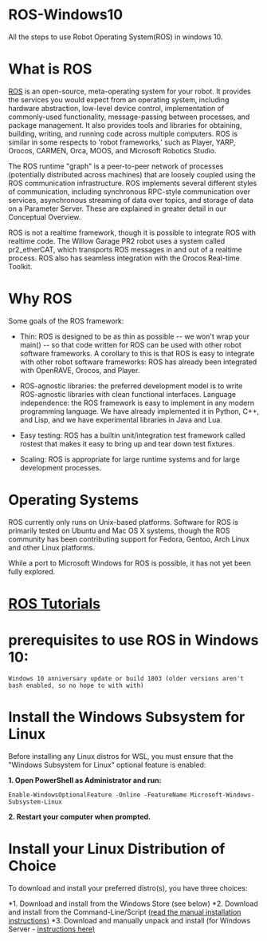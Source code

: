 # ROS-Windows10
All the steps to use Robot Operating System(ROS) in windows 10. 

# What is ROS
[ROS](http://wiki.ros.org/ROS/Introduction) is an open-source, meta-operating system for your robot. It provides the services you would expect from an operating system, including hardware abstraction, low-level device control, implementation of commonly-used functionality, message-passing between processes, and package management. It also provides tools and libraries for obtaining, building, writing, and running code across multiple computers. ROS is similar in some respects to 'robot frameworks,' such as Player, YARP, Orocos, CARMEN, Orca, MOOS, and Microsoft Robotics Studio.

The ROS runtime "graph" is a peer-to-peer network of processes (potentially distributed across machines) that are loosely coupled using the ROS communication infrastructure. ROS implements several different styles of communication, including synchronous RPC-style communication over services, asynchronous streaming of data over topics, and storage of data on a Parameter Server. These are explained in greater detail in our Conceptual Overview.

ROS is not a realtime framework, though it is possible to integrate ROS with realtime code. The Willow Garage PR2 robot uses a system called pr2_etherCAT, which transports ROS messages in and out of a realtime process. ROS also has seamless integration with the Orocos Real-time Toolkit.

# Why ROS 

Some goals of the ROS framework:

* Thin: ROS is designed to be as thin as possible -- we won't wrap your main() -- so that code written for ROS can be used with other robot software frameworks. A corollary to this is that ROS is easy to integrate with other robot software frameworks: ROS has already been integrated with OpenRAVE, Orocos, and Player.

* ROS-agnostic libraries: the preferred development model is to write ROS-agnostic libraries with clean functional interfaces.
Language independence: the ROS framework is easy to implement in any modern programming language. We have already implemented it in Python, C++, and Lisp, and we have experimental libraries in Java and Lua.

* Easy testing: ROS has a builtin unit/integration test framework called rostest that makes it easy to bring up and tear down test fixtures.

* Scaling: ROS is appropriate for large runtime systems and for large development processes.

# Operating Systems
ROS currently only runs on Unix-based platforms. Software for ROS is primarily tested on Ubuntu and Mac OS X systems, though the ROS community has been contributing support for Fedora, Gentoo, Arch Linux and other Linux platforms.

While a port to Microsoft Windows for ROS is possible, it has not yet been fully explored. 

# [ROS Tutorials](http://wiki.ros.org/ROS/Tutorials)

# prerequisites to use ROS in Windows 10:
```
Windows 10 anniversary update or build 1803 (older versions aren't bash enabled, so no hope to with with)
```

# Install the Windows Subsystem for Linux
Before installing any Linux distros for WSL, you must ensure that the "Windows Subsystem for Linux" optional feature is enabled:

**1. Open PowerShell as Administrator and run:**
```
Enable-WindowsOptionalFeature -Online -FeatureName Microsoft-Windows-Subsystem-Linux
```
**2. Restart your computer when prompted.**

# Install your Linux Distribution of Choice
To download and install your preferred distro(s), you have three choices:

*1. Download and install from the Windows Store (see below)
*2. Download and install from the Command-Line/Script [(read the manual installation instructions)](https://docs.microsoft.com/en-us/windows/wsl/install-manual) 
*3. Download and manually unpack and install (for Windows Server - [instructions here)](https://docs.microsoft.com/en-us/windows/wsl/install-on-server)
